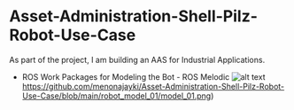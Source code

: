 # Asset-Administration-Shell-Pilz-Robot-Use-Case
As part of the project, I am building an AAS for Industrial Applications.
* ROS Work Packages for Modeling the Bot - ROS Melodic
![alt text](https://github.com/menonajayki/Asset-Administration-Shell-Pilz-Robot-Use-Case/blob/main/robot_model_01/model_01.png)https://github.com/menonajayki/Asset-Administration-Shell-Pilz-Robot-Use-Case/blob/main/robot_model_01/model_01.png)
